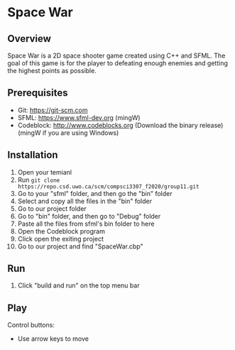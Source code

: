 # Space War

## Overview

Space War is a 2D space shooter game created using C++ and SFML. The goal of this game is for the player to defeating enough enemies and getting the highest points as possible.

## Prerequisites

- Git: https://git-scm.com
- SFML: https://www.sfml-dev.org (mingW)
- Codeblock: http://www.codeblocks.org (Download the binary release) (mingW if you are using Windows)

## Installation

1. Open your temianl
2. Run `git clone https://repo.csd.uwo.ca/scm/compsci3307_f2020/group11.git`
3. Go to your "sfml" folder, and then go the "bin" folder
4. Select and copy all the files in the "bin" folder
5. Go to our project folder
6. Go to "bin" folder, and then go to "Debug" folder
7. Paste all the files from sfml's bin folder to here
8. Open the Codeblock program
9. Click open the exiting project
10. Go to our project and find "SpaceWar.cbp"

## Run

1. Click "build and run" on the top menu bar

## Play

Control buttons:

- Use arrow keys to move
